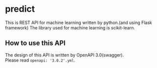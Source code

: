 # predict

This is REST API for machine learning written by python.(and using Flask framework)
The library used for machine learning is  scikit-learn.

## How to use this API

The design of this API is written by OpenAPI 3.0(swagger).<br>
Please read  `openapi: '3.0.2'.yml`.
